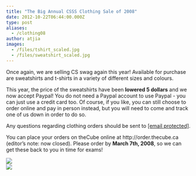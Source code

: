 ```yaml
---
title: "The Big Annual CSSS Clothing Sale of 2008"
date: 2012-10-22T06:44:00.000Z
type: post
aliases:
  - /clothing08
author: atjia
images:
  - /files/tshirt_scaled.jpg
  - /files/sweatshirt_scaled.jpg
---
```


<div class="field field-name-body field-type-text-with-summary field-label-hidden"><div class="field-items"><div class="field-item even"><p>Once again, we are selling CS swag again this year!  Available for purchase are sweatshirts and t-shirts in a variety of different sizes and colours.</p>
<p>This year, the price of the sweatshirts have been <strong>lowered 5 dollars</strong> and we now accept Paypal!  You do not need a Paypal account to use Paypal - you can just use a credit card too.  Of course, if you like, you can still choose to order online and pay in person instead, but you will need to come and track one of us down in order to do so.</p>
<p>Any questions regarding clothing orders should be sent to <a href="/cdn-cgi/l/email-protection#e68994828394a6928e8385938483c88587"><span class="__cf_email__" data-cfemail="89e6fbedecfbc9fde1eceafcebeca7eae8">[email&#xA0;protected]</span></a>.</p>
<p>You can place your orders on theCube online at http://order.thecube.ca (editor&#x2019;s note: now closed).  Please order by <strong>March 7th, 2008</strong>, so we can get these back to you in time for exams!</p>
<p><img src="/files/tshirt_scaled.jpg"><br>
<img src="/files/sweatshirt_scaled.jpg"></p>
</div></div></div>    <footer>
          </footer>
